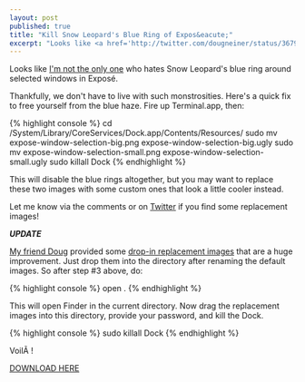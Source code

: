 ```yaml
---
layout: post
published: true
title: "Kill Snow Leopard's Blue Ring of Expos&eacute;"
excerpt: "Looks like <a href='http://twitter.com/dougneiner/status/3679180990'>I'm not the only one</a> who hates Snow Leopard's blue ring around selected windows in Exposé."
---
```


Looks like [I'm not the only one][1] who hates Snow Leopard's blue ring around selected windows in Exposé.

Thankfully, we don't have to live with such monstrosities. Here's a quick fix to free yourself from the blue haze. Fire up Terminal.app, then:

{% highlight console %}
cd /System/Library/CoreServices/Dock.app/Contents/Resources/
sudo mv expose-window-selection-big.png expose-window-selection-big.ugly
sudo mv expose-window-selection-small.png expose-window-selection-small.ugly
sudo killall Dock
{% endhighlight %}

This will disable the blue rings altogether, but you may want to replace these two images with some custom ones that look a little cooler instead.

Let me know via the comments or on [Twitter][2] if you find some replacement images!

*****UPDATE*****

[My friend Doug][3] provided some [drop-in replacement images][4] that are a huge improvement. Just drop them into the directory after renaming the default images. So after step #3 above, do:

{% highlight console %}
open .
{% endhighlight %}

This will open Finder in the current directory. Now drag the replacement images into this directory, provide your password, and kill the Dock.

{% highlight console %}
sudo killall Dock
{% endhighlight %}

VoilÃ !

[DOWNLOAD HERE][4]

[1]: "http://twitter.com/dougneiner/status/3679180990"
[2]: "http://twitter.com/jerodsanto"
[3]: "http://www.google.com/profiles/douglasneiner"
[4]: "/wp-content/uploads/2009/09/expose-rings.zip"
